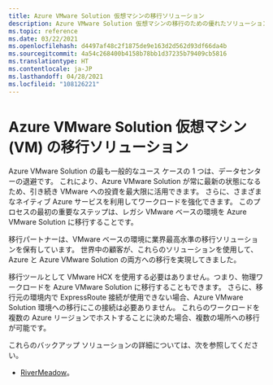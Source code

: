 ```yaml
---
title: Azure VMware Solution 仮想マシンの移行ソリューション
description: Azure VMware Solution 仮想マシンの移行のための優れたソリューションについて説明します。
ms.topic: reference
ms.date: 03/22/2021
ms.openlocfilehash: d4497af48c2f1875de9e163d2d562d93df66da4b
ms.sourcegitcommit: 4a54c268400b4158b78bb1d37235b79409cb5816
ms.translationtype: HT
ms.contentlocale: ja-JP
ms.lasthandoff: 04/28/2021
ms.locfileid: "108126221"
---
```

# <a name="migration-solutions-for-azure-vmware-solution-virtual-machines-vms"></a>Azure VMware Solution 仮想マシン (VM) の移行ソリューション

Azure VMware Solution の最も一般的なユース ケースの 1 つは、データセンターの退避です。  これにより、Azure VMware Solution が常に最新の状態になるため、引き続き VMware への投資を最大限に活用できます。 さらに、さまざまなネイティブ Azure サービスを利用してワークロードを強化できます。  このプロセスの最初の重要なステップは、レガシ VMware ベースの環境を Azure VMware Solution に移行することです。

移行パートナーは、VMware ベースの環境に業界最高水準の移行ソリューションを保有しています。 世界中の顧客が、これらのソリューションを使用して、Azure と Azure VMware Solution の両方への移行を実現してきました。

移行ツールとして VMware HCX を使用する必要はありません。つまり、物理ワークロードを Azure VMware Solution に移行することもできます。 さらに、移行元の環境内で ExpressRoute 接続が使用できない場合、Azure VMware Solution 環境への移行にこの接続は必要ありません。  これらのワークロードを複数の Azure リージョンでホストすることに決めた場合、複数の場所への移行が可能です。

これらのバックアップ ソリューションの詳細については、次を参照してください。
- [RiverMeadow](https://www.rivermeadow.com/migrating-to-vmware-on-azure)。
